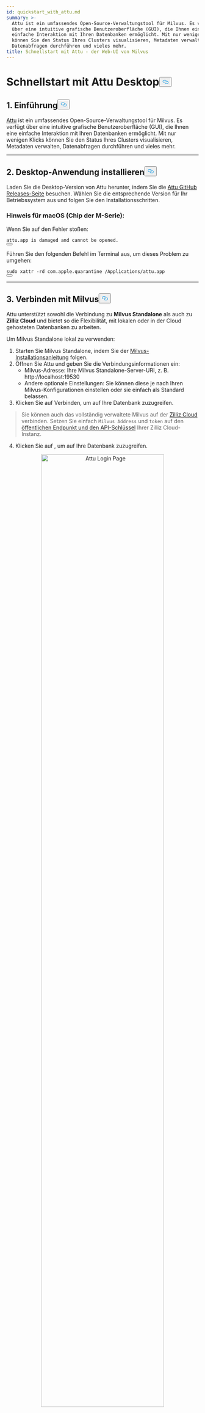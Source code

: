 ```yaml
---
id: quickstart_with_attu.md
summary: >-
  Attu ist ein umfassendes Open-Source-Verwaltungstool für Milvus. Es verfügt
  über eine intuitive grafische Benutzeroberfläche (GUI), die Ihnen eine
  einfache Interaktion mit Ihren Datenbanken ermöglicht. Mit nur wenigen Klicks
  können Sie den Status Ihres Clusters visualisieren, Metadaten verwalten,
  Datenabfragen durchführen und vieles mehr.
title: Schnellstart mit Attu - der Web-UI von Milvus
---
```

<h1 id="Quick-Start-with-Attu-Desktop" class="common-anchor-header">Schnellstart mit Attu Desktop<button data-href="#Quick-Start-with-Attu-Desktop" class="anchor-icon" translate="no">
      <svg translate="no"
        aria-hidden="true"
        focusable="false"
        height="20"
        version="1.1"
        viewBox="0 0 16 16"
        width="16"
      >
        <path
          fill="#0092E4"
          fill-rule="evenodd"
          d="M4 9h1v1H4c-1.5 0-3-1.69-3-3.5S2.55 3 4 3h4c1.45 0 3 1.69 3 3.5 0 1.41-.91 2.72-2 3.25V8.59c.58-.45 1-1.27 1-2.09C10 5.22 8.98 4 8 4H4c-.98 0-2 1.22-2 2.5S3 9 4 9zm9-3h-1v1h1c1 0 2 1.22 2 2.5S13.98 12 13 12H9c-.98 0-2-1.22-2-2.5 0-.83.42-1.64 1-2.09V6.25c-1.09.53-2 1.84-2 3.25C6 11.31 7.55 13 9 13h4c1.45 0 3-1.69 3-3.5S14.5 6 13 6z"
        ></path>
      </svg>
    </button></h1><h2 id="1-Introduction" class="common-anchor-header">1. Einführung<button data-href="#1-Introduction" class="anchor-icon" translate="no">
      <svg translate="no"
        aria-hidden="true"
        focusable="false"
        height="20"
        version="1.1"
        viewBox="0 0 16 16"
        width="16"
      >
        <path
          fill="#0092E4"
          fill-rule="evenodd"
          d="M4 9h1v1H4c-1.5 0-3-1.69-3-3.5S2.55 3 4 3h4c1.45 0 3 1.69 3 3.5 0 1.41-.91 2.72-2 3.25V8.59c.58-.45 1-1.27 1-2.09C10 5.22 8.98 4 8 4H4c-.98 0-2 1.22-2 2.5S3 9 4 9zm9-3h-1v1h1c1 0 2 1.22 2 2.5S13.98 12 13 12H9c-.98 0-2-1.22-2-2.5 0-.83.42-1.64 1-2.09V6.25c-1.09.53-2 1.84-2 3.25C6 11.31 7.55 13 9 13h4c1.45 0 3-1.69 3-3.5S14.5 6 13 6z"
        ></path>
      </svg>
    </button></h2><p><a href="https://github.com/zilliztech/attu">Attu</a> ist ein umfassendes Open-Source-Verwaltungstool für Milvus. Es verfügt über eine intuitive grafische Benutzeroberfläche (GUI), die Ihnen eine einfache Interaktion mit Ihren Datenbanken ermöglicht. Mit nur wenigen Klicks können Sie den Status Ihres Clusters visualisieren, Metadaten verwalten, Datenabfragen durchführen und vieles mehr.</p>
<hr>
<h2 id="2-Install-Desktop-Application" class="common-anchor-header">2. Desktop-Anwendung installieren<button data-href="#2-Install-Desktop-Application" class="anchor-icon" translate="no">
      <svg translate="no"
        aria-hidden="true"
        focusable="false"
        height="20"
        version="1.1"
        viewBox="0 0 16 16"
        width="16"
      >
        <path
          fill="#0092E4"
          fill-rule="evenodd"
          d="M4 9h1v1H4c-1.5 0-3-1.69-3-3.5S2.55 3 4 3h4c1.45 0 3 1.69 3 3.5 0 1.41-.91 2.72-2 3.25V8.59c.58-.45 1-1.27 1-2.09C10 5.22 8.98 4 8 4H4c-.98 0-2 1.22-2 2.5S3 9 4 9zm9-3h-1v1h1c1 0 2 1.22 2 2.5S13.98 12 13 12H9c-.98 0-2-1.22-2-2.5 0-.83.42-1.64 1-2.09V6.25c-1.09.53-2 1.84-2 3.25C6 11.31 7.55 13 9 13h4c1.45 0 3-1.69 3-3.5S14.5 6 13 6z"
        ></path>
      </svg>
    </button></h2><p>Laden Sie die Desktop-Version von Attu herunter, indem Sie die <a href="https://github.com/zilliztech/attu/releases">Attu GitHub Releases-Seite</a> besuchen. Wählen Sie die entsprechende Version für Ihr Betriebssystem aus und folgen Sie den Installationsschritten.</p>
<h3 id="Note-for-macOS-M-series-chip" class="common-anchor-header">Hinweis für macOS (Chip der M-Serie):</h3><p>Wenn Sie auf den Fehler stoßen:</p>
<pre><code translate="no">attu.app <span class="hljs-keyword">is</span> damaged <span class="hljs-keyword">and</span> cannot be opened.
<button class="copy-code-btn"></button></code></pre>
<p>Führen Sie den folgenden Befehl im Terminal aus, um dieses Problem zu umgehen:</p>
<pre><code translate="no"><span class="hljs-built_in">sudo</span> xattr -rd com.apple.quarantine /Applications/attu.app
<button class="copy-code-btn"></button></code></pre>
<hr>
<h2 id="3-Connect-to-Milvus" class="common-anchor-header">3. Verbinden mit Milvus<button data-href="#3-Connect-to-Milvus" class="anchor-icon" translate="no">
      <svg translate="no"
        aria-hidden="true"
        focusable="false"
        height="20"
        version="1.1"
        viewBox="0 0 16 16"
        width="16"
      >
        <path
          fill="#0092E4"
          fill-rule="evenodd"
          d="M4 9h1v1H4c-1.5 0-3-1.69-3-3.5S2.55 3 4 3h4c1.45 0 3 1.69 3 3.5 0 1.41-.91 2.72-2 3.25V8.59c.58-.45 1-1.27 1-2.09C10 5.22 8.98 4 8 4H4c-.98 0-2 1.22-2 2.5S3 9 4 9zm9-3h-1v1h1c1 0 2 1.22 2 2.5S13.98 12 13 12H9c-.98 0-2-1.22-2-2.5 0-.83.42-1.64 1-2.09V6.25c-1.09.53-2 1.84-2 3.25C6 11.31 7.55 13 9 13h4c1.45 0 3-1.69 3-3.5S14.5 6 13 6z"
        ></path>
      </svg>
    </button></h2><p>Attu unterstützt sowohl die Verbindung zu <strong>Milvus Standalone</strong> als auch zu <strong>Zilliz Cloud</strong> und bietet so die Flexibilität, mit lokalen oder in der Cloud gehosteten Datenbanken zu arbeiten.</p>
<p>Um Milvus Standalone lokal zu verwenden:</p>
<ol>
<li>Starten Sie Milvus Standalone, indem Sie der <a href="https://milvus.io/docs/install_standalone-docker.md">Milvus-Installationsanleitung</a> folgen.</li>
<li>Öffnen Sie Attu und geben Sie die Verbindungsinformationen ein:<ul>
<li>Milvus-Adresse: Ihre Milvus Standalone-Server-URI, z. B. http://localhost:19530</li>
<li>Andere optionale Einstellungen: Sie können diese je nach Ihren Milvus-Konfigurationen einstellen oder sie einfach als Standard belassen.</li>
</ul></li>
<li>Klicken Sie auf Verbinden, um auf Ihre Datenbank zuzugreifen.</li>
</ol>
<blockquote>
<p>Sie können auch das vollständig verwaltete Milvus auf der <a href="https://zilliz.com/cloud">Zilliz Cloud</a> verbinden. Setzen Sie einfach <code translate="no">Milvus Address</code> und <code translate="no">token</code> auf den <a href="https://docs.zilliz.com/docs/on-zilliz-cloud-console#cluster-details">öffentlichen Endpunkt und den API-Schlüssel</a> Ihrer Zilliz Cloud-Instanz.</p>
</blockquote>
<ol start="4">
<li>Klicken Sie auf , um auf Ihre Datenbank zuzugreifen.</li>
</ol>
<p align="center">
  <img translate="no" src="/docs/v2.6.x/assets/attu_login_page.png" alt="Attu Login Page" width="80%">
</p>
<hr>
<h2 id="4-Prepare-Data-Create-Collection-and-Insert-Data" class="common-anchor-header">4. Daten vorbereiten, Sammlung erstellen und Daten einfügen<button data-href="#4-Prepare-Data-Create-Collection-and-Insert-Data" class="anchor-icon" translate="no">
      <svg translate="no"
        aria-hidden="true"
        focusable="false"
        height="20"
        version="1.1"
        viewBox="0 0 16 16"
        width="16"
      >
        <path
          fill="#0092E4"
          fill-rule="evenodd"
          d="M4 9h1v1H4c-1.5 0-3-1.69-3-3.5S2.55 3 4 3h4c1.45 0 3 1.69 3 3.5 0 1.41-.91 2.72-2 3.25V8.59c.58-.45 1-1.27 1-2.09C10 5.22 8.98 4 8 4H4c-.98 0-2 1.22-2 2.5S3 9 4 9zm9-3h-1v1h1c1 0 2 1.22 2 2.5S13.98 12 13 12H9c-.98 0-2-1.22-2-2.5 0-.83.42-1.64 1-2.09V6.25c-1.09.53-2 1.84-2 3.25C6 11.31 7.55 13 9 13h4c1.45 0 3-1.69 3-3.5S14.5 6 13 6z"
        ></path>
      </svg>
    </button></h2><h3 id="41-Prepare-the-Data" class="common-anchor-header">4.1 Bereiten Sie die Daten vor</h3><p>Wir verwenden die FAQ-Seiten aus der <a href="https://github.com/milvus-io/milvus-docs/releases/download/v2.4.6-preview/milvus_docs_2.4.x_en.zip">Milvus-Dokumentation 2.4.x</a> als Datensatz für dieses Beispiel.</p>
<h4 id="Download-and-Extract-Data" class="common-anchor-header">Daten herunterladen und extrahieren:</h4><pre><code translate="no" class="language-bash">wget https://github.com/milvus-io/milvus-docs/releases/download/v2.4.6-preview/milvus_docs_2.4.x_en.zip
unzip -q milvus_docs_2.4.x_en.zip -d milvus_docs
<button class="copy-code-btn"></button></code></pre>
<h4 id="Process-Markdown-Files" class="common-anchor-header">Markdown-Dateien verarbeiten:</h4><pre><code translate="no" class="language-python"><span class="hljs-keyword">from</span> glob <span class="hljs-keyword">import</span> glob

text_lines = []
<span class="hljs-keyword">for</span> file_path <span class="hljs-keyword">in</span> glob(<span class="hljs-string">&quot;milvus_docs/en/faq/*.md&quot;</span>, recursive=<span class="hljs-literal">True</span>):
    <span class="hljs-keyword">with</span> <span class="hljs-built_in">open</span>(file_path, <span class="hljs-string">&quot;r&quot;</span>) <span class="hljs-keyword">as</span> file:
        file_text = file.read()
    text_lines += file_text.split(<span class="hljs-string">&quot;# &quot;</span>)
<button class="copy-code-btn"></button></code></pre>
<hr>
<h3 id="42-Generate-Embeddings" class="common-anchor-header">4.2 Einbettungen generieren</h3><p>Definieren Sie ein Einbettungsmodell, um Texteinbettungen unter Verwendung von <code translate="no">milvus_model</code> zu generieren. Wir verwenden das Modell <code translate="no">DefaultEmbeddingFunction</code> als Beispiel, das ein vortrainiertes und leichtgewichtiges Einbettungsmodell ist.</p>
<pre><code translate="no" class="language-python"><span class="hljs-keyword">from</span> pymilvus <span class="hljs-keyword">import</span> model <span class="hljs-keyword">as</span> milvus_model

embedding_model = milvus_model.DefaultEmbeddingFunction()

<span class="hljs-comment"># Generate test embedding</span>
test_embedding = embedding_model.encode_queries([<span class="hljs-string">&quot;This is a test&quot;</span>])[<span class="hljs-number">0</span>]
embedding_dim = <span class="hljs-built_in">len</span>(test_embedding)
<span class="hljs-built_in">print</span>(embedding_dim)
<span class="hljs-built_in">print</span>(test_embedding[:<span class="hljs-number">10</span>])
<button class="copy-code-btn"></button></code></pre>
<h4 id="Output" class="common-anchor-header">Ausgabe:</h4><pre><code translate="no">768
[-0.04836066  0.07163023 -0.01130064 -0.03789345 -0.03320649 -0.01318448
 -0.03041712 -0.02269499 -0.02317863 -0.00426028]
<button class="copy-code-btn"></button></code></pre>
<hr>
<h3 id="43-Create-Collection" class="common-anchor-header">4.3 Sammlung erstellen</h3><p>Verbinden Sie sich mit Milvus und erstellen Sie eine Sammlung:</p>
<pre><code translate="no" class="language-python"><span class="hljs-keyword">from</span> pymilvus <span class="hljs-keyword">import</span> MilvusClient

<span class="hljs-comment"># Connect to Milvus Standalone</span>
client = MilvusClient(uri=<span class="hljs-string">&quot;http://localhost:19530&quot;</span>)

collection_name = <span class="hljs-string">&quot;attu_tutorial&quot;</span>

<span class="hljs-comment"># Drop collection if it exists</span>
<span class="hljs-keyword">if</span> client.has_collection(collection_name):
    client.drop_collection(collection_name)

<span class="hljs-comment"># Create a new collection</span>
client.create_collection(
    collection_name=collection_name,
    dimension=embedding_dim,
    metric_type=<span class="hljs-string">&quot;IP&quot;</span>,  <span class="hljs-comment"># Inner product distance</span>
    consistency_level=<span class="hljs-string">&quot;Bounded&quot;</span>,  <span class="hljs-comment"># Supported values are (`&quot;Strong&quot;`, `&quot;Session&quot;`, `&quot;Bounded&quot;`, `&quot;Eventually&quot;`). See https://milvus.io/docs/consistency.md#Consistency-Level for more details.</span>
)
<button class="copy-code-btn"></button></code></pre>
<hr>
<h3 id="44-Insert-Data" class="common-anchor-header">4.4 Daten einfügen</h3><p>Iterieren Sie durch die Textzeilen, erstellen Sie Einbettungen und fügen Sie die Daten in Milvus ein:</p>
<pre><code translate="no" class="language-python"><span class="hljs-keyword">from</span> tqdm <span class="hljs-keyword">import</span> tqdm

data = []
doc_embeddings = embedding_model.encode_documents(text_lines)

<span class="hljs-keyword">for</span> i, line <span class="hljs-keyword">in</span> <span class="hljs-built_in">enumerate</span>(tqdm(text_lines, desc=<span class="hljs-string">&quot;Creating embeddings&quot;</span>)):
    data.append({<span class="hljs-string">&quot;id&quot;</span>: i, <span class="hljs-string">&quot;vector&quot;</span>: doc_embeddings[i], <span class="hljs-string">&quot;text&quot;</span>: line})

client.insert(collection_name=collection_name, data=data)
<button class="copy-code-btn"></button></code></pre>
<hr>
<h3 id="45-Visualize-Data-and-Schema" class="common-anchor-header">4.5 Daten und Schema visualisieren</h3><p>Nun können wir das Datenschema und die eingefügten Entitäten mit Hilfe der Attu-Schnittstelle visualisieren. Das Schema zeigt definierte Felder an, darunter ein Feld <code translate="no">id</code> vom Typ <code translate="no">Int64</code> und ein Feld <code translate="no">vector</code> vom Typ <code translate="no">FloatVector(768)</code> mit einer Metrik <code translate="no">Inner Product (IP)</code>. Die Sammlung ist mit <strong>72 Entitäten</strong> geladen.</p>
<p>Darüber hinaus können die eingefügten Daten angezeigt werden, einschließlich ID, Vektoreinbettungen und dynamische Felder, die Metadaten wie Textinhalte speichern. Die Schnittstelle unterstützt die Filterung und Abfrage auf der Grundlage bestimmter Bedingungen oder dynamischer Felder.</p>
<p align="center">
  <img translate="no" src="/docs/v2.6.x/assets/attu_after_data_insertion_1.png" alt="Schema View" width="45%" />
  <img translate="no" src="/docs/v2.6.x/assets/attu_after_data_insertion_2.png" alt="Data View" width="45%" />
</p>
<h2 id="5-Visualizing-Search-Results-and-Relationships" class="common-anchor-header">5. Visualisierung von Suchergebnissen und Zusammenhängen<button data-href="#5-Visualizing-Search-Results-and-Relationships" class="anchor-icon" translate="no">
      <svg translate="no"
        aria-hidden="true"
        focusable="false"
        height="20"
        version="1.1"
        viewBox="0 0 16 16"
        width="16"
      >
        <path
          fill="#0092E4"
          fill-rule="evenodd"
          d="M4 9h1v1H4c-1.5 0-3-1.69-3-3.5S2.55 3 4 3h4c1.45 0 3 1.69 3 3.5 0 1.41-.91 2.72-2 3.25V8.59c.58-.45 1-1.27 1-2.09C10 5.22 8.98 4 8 4H4c-.98 0-2 1.22-2 2.5S3 9 4 9zm9-3h-1v1h1c1 0 2 1.22 2 2.5S13.98 12 13 12H9c-.98 0-2-1.22-2-2.5 0-.83.42-1.64 1-2.09V6.25c-1.09.53-2 1.84-2 3.25C6 11.31 7.55 13 9 13h4c1.45 0 3-1.69 3-3.5S14.5 6 13 6z"
        ></path>
      </svg>
    </button></h2><p>Attu bietet eine leistungsstarke Schnittstelle zur Visualisierung und Erkundung von Datenbeziehungen. Um die eingefügten Datenpunkte und ihre Ähnlichkeitsbeziehungen zu untersuchen, gehen Sie wie folgt vor:</p>
<h3 id="51-Perform-a-Search" class="common-anchor-header">5.1 <strong>Durchführen einer Suche</strong></h3><p>Navigieren Sie zur Registerkarte <strong>Vektorsuche</strong> in Attu.</p>
<ol>
<li>Klicken Sie auf die Schaltfläche <strong>Zufallsdaten generieren</strong>, um Testabfragen zu erstellen.</li>
<li>Klicken Sie auf <strong>Suchen</strong>, um die Ergebnisse auf der Grundlage der generierten Daten abzurufen.</li>
</ol>
<p>Die Ergebnisse werden in einer Tabelle mit IDs, Ähnlichkeitswerten und dynamischen Feldern für jede übereinstimmende Entität angezeigt.</p>
<p align="center">
  <img translate="no" src="/docs/v2.6.x/assets/attu_searched_table.png" alt="Search Results Table" width="80%">
</p>
<hr>
<h3 id="52-Explore-Data-Relationships" class="common-anchor-header">5.2 <strong>Untersuchen von Datenbeziehungen</strong></h3><p>Klicken Sie auf die Schaltfläche <strong>Erkunden</strong> im Ergebnisbereich, um die Beziehungen zwischen dem Suchvektor und den Suchergebnissen in einer <strong>wissensgraphenähnlichen Struktur</strong> zu visualisieren.</p>
<ul>
<li>Der <strong>zentrale Knoten</strong> stellt den Suchvektor dar.</li>
<li>Die <strong>verbundenen Knoten</strong> stellen die Suchergebnisse dar. Wenn Sie auf sie klicken, werden die detaillierten Informationen des entsprechenden Knotens angezeigt.</li>
</ul>
<p align="center">
  <img translate="no" src="/docs/v2.6.x/assets/attu_searched_graph.png" alt="Knowledge Graph Visualization" width="80%">
</p>
<hr>
<h3 id="53-Expand-the-Graph" class="common-anchor-header">5.3 <strong>Erweitern des Graphen</strong></h3><p>Doppelklicken Sie auf einen beliebigen Ergebnisknoten, um seine Verbindungen zu erweitern. Dadurch werden zusätzliche Beziehungen zwischen dem ausgewählten Knoten und anderen Datenpunkten in der Sammlung sichtbar, wodurch ein <strong>größerer, miteinander verbundener Wissensgraph</strong> entsteht.</p>
<p>Diese erweiterte Ansicht ermöglicht eine genauere Untersuchung der Beziehungen zwischen den Datenpunkten auf der Grundlage der Vektorähnlichkeit.</p>
<p align="center">
  <img translate="no" src="/docs/v2.6.x/assets/attu_expanded_searched_graph.png" alt="Expanded Knowledge Graph" width="80%">
</p>
<hr>
<h2 id="6-Conclusion" class="common-anchor-header">6. Fazit<button data-href="#6-Conclusion" class="anchor-icon" translate="no">
      <svg translate="no"
        aria-hidden="true"
        focusable="false"
        height="20"
        version="1.1"
        viewBox="0 0 16 16"
        width="16"
      >
        <path
          fill="#0092E4"
          fill-rule="evenodd"
          d="M4 9h1v1H4c-1.5 0-3-1.69-3-3.5S2.55 3 4 3h4c1.45 0 3 1.69 3 3.5 0 1.41-.91 2.72-2 3.25V8.59c.58-.45 1-1.27 1-2.09C10 5.22 8.98 4 8 4H4c-.98 0-2 1.22-2 2.5S3 9 4 9zm9-3h-1v1h1c1 0 2 1.22 2 2.5S13.98 12 13 12H9c-.98 0-2-1.22-2-2.5 0-.83.42-1.64 1-2.09V6.25c-1.09.53-2 1.84-2 3.25C6 11.31 7.55 13 9 13h4c1.45 0 3-1.69 3-3.5S14.5 6 13 6z"
        ></path>
      </svg>
    </button></h2><p>Attu vereinfacht die Verwaltung und Visualisierung der in Milvus gespeicherten Vektordaten. Von der Dateneingabe über die Ausführung von Abfragen bis hin zur interaktiven Erkundung bietet es eine intuitive Schnittstelle für die Bearbeitung komplexer Vektorsuchaufgaben. Mit Funktionen wie der Unterstützung dynamischer Schemata, grafischen Suchvisualisierungen und flexiblen Abfragefiltern versetzt Attu die Benutzer in die Lage, große Datensätze effektiv zu analysieren.</p>
<p>Mit den visuellen Explorationswerkzeugen von Attu können Benutzer ihre Daten besser verstehen, versteckte Beziehungen erkennen und datengestützte Entscheidungen treffen. Beginnen Sie noch heute damit, Ihre eigenen Daten mit Attu und Milvus zu erforschen!</p>
<hr>
